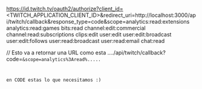 https://id.twitch.tv/oauth2/authorize?client_id=<TWITCH_APPLICATION_CLIENT_ID>&redirect_uri=http://localhost:3000/api/twitch/callback&response_type=code&scope=analytics:read:extensions analytics:read:games bits:read channel:edit:commercial channel:read:subscriptions clips:edit user:edit user:edit:broadcast user:edit:follows user:read:broadcast user:read:email chat:read

// Esto va a retornar una URL como esta
..../api/twitch/callback?code=<CODE>&scope=analytics%3Aread%.....

en CODE estas lo que necesitamos :)

